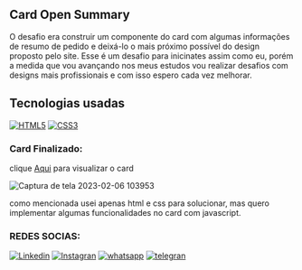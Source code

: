 ## Card Open Summary
O desafio era construir um componente do card com algumas informações de resumo de pedido e deixá-lo o mais próximo possível do design proposto pelo site.
Esse é um desafio para inicinates assim como eu, porém a medida que vou avançando nos meus estudos vou realizar desafios com designs mais profissionais e com isso espero cada vez melhorar.

## Tecnologias usadas

[![HTML5](https://img.shields.io/badge/HTML5-E34F26?style=for-the-badge&logo=html5&logoColor=white
)]()
[![CSS3](https://img.shields.io/badge/CSS3-1572B6?style=for-the-badge&logo=css3&logoColor=white
)]()

### Card Finalizado:
clique [Aqui](https://nayara12silva.github.io/Card_Open_Summary/) para visualizar o card

![Captura de tela 2023-02-06 103953](https://user-images.githubusercontent.com/104741196/216996913-134b502c-358c-4d50-9393-bc62a31c242b.png)

como mencionada usei apenas html e css para solucionar, mas quero implementar algumas funcionalidades no card com javascript.


### REDES SOCIAS:

[![Linkedin](https://img.shields.io/badge/LinkedIn-0077B5?style=for-the-badge&logo=linkedin&logoColor=white)](https://www.linkedin.com/in/nayara-de-sousa-silva-425b6b238)
[![Instagran](https://img.shields.io/badge/Instagram-E4405F?style=for-the-badge&logo=instagram&logoColor=white)](https://instagran.com/nayarade77?igshid=ZDdkNTZiNTM=)
[![whatsapp](https://img.shields.io/badge/WhatsApp-25D366?style=for-the-badge&logo=whatsapp&logoColor=white
)](https://wa.me/5519983607624?text=Ol%C3%A1+%F0%9F%91%8B%2C++tudo+bem%3F)
[![telegran](https://img.shields.io/badge/Telegram-2CA5E0?style=for-the-badge&logo=telegram&logoColor=white
)](https://t.me/@Nayara_ackerman)
